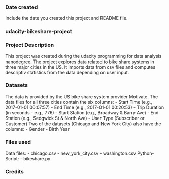 ### Date created
Include the date you created this project and README file.

### udacity-bikeshare-project


### Project Description
This project was created during the udacity programming for data analysis nanodegree.
The project explores data related to bike share systems in three major cities in the US.
It imports data from csv files and computes descriptiv statistics from the data depending
on user input.

### Datasets
The data is provided by the US bike share system provider Motivate. The data files for all three cities contain the six columns:
    - Start Time (e.g., 2017-01-01 00:07:57)
    - End Time (e.g., 2017-01-01 00:20:53)
    - Trip Duration (in seconds - e.g., 776)
    - Start Station (e.g., Broadway & Barry Ave)
    - End Station (e.g., Sedgwick St & North Ave)
    - User Type (Subscriber or Customer)
Two of the datasets (Chicago and New York City) also have the columns:
    - Gender
    - Birth Year

### Files used
Data files:
    - chicago.csv
    - new_york_city.csv
    - washington.csv
Python-Script:
    - bikeshare.py

### Credits
